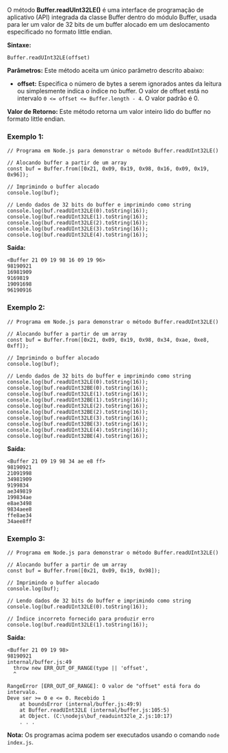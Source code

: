 O método **Buffer.readUInt32LE()** é uma interface de programação de aplicativo (API) integrada da classe Buffer dentro do módulo Buffer, usada para ler um valor de 32 bits de um buffer alocado em um deslocamento especificado no formato little endian.

**Sintaxe:**

```
Buffer.readUInt32LE(offset)
```

**Parâmetros:** Este método aceita um único parâmetro descrito abaixo:

- **offset:** Especifica o número de bytes a serem ignorados antes da leitura ou simplesmente indica o índice no buffer. O valor de offset está no intervalo `0 <= offset <= Buffer.length - 4`. O valor padrão é 0.

**Valor de Retorno:** Este método retorna um valor inteiro lido do buffer no formato little endian.

### Exemplo 1:

```
// Programa em Node.js para demonstrar o método Buffer.readUInt32LE()

// Alocando buffer a partir de um array
const buf = Buffer.from([0x21, 0x09, 0x19, 0x98, 0x16, 0x09, 0x19, 0x96]);

// Imprimindo o buffer alocado
console.log(buf);

// Lendo dados de 32 bits do buffer e imprimindo como string
console.log(buf.readUInt32LE(0).toString(16));
console.log(buf.readUInt32LE(1).toString(16));
console.log(buf.readUInt32LE(2).toString(16));
console.log(buf.readUInt32LE(3).toString(16));
console.log(buf.readUInt32LE(4).toString(16));
```

**Saída:**

```
<Buffer 21 09 19 98 16 09 19 96>
98190921
16981909
9169819
19091698
96190916
```

### Exemplo 2:

```
// Programa em Node.js para demonstrar o método Buffer.readUInt32LE()

// Alocando buffer a partir de um array
const buf = Buffer.from([0x21, 0x09, 0x19, 0x98, 0x34, 0xae, 0xe8, 0xff]);

// Imprimindo o buffer alocado
console.log(buf);

// Lendo dados de 32 bits do buffer e imprimindo como string
console.log(buf.readUInt32LE(0).toString(16));
console.log(buf.readUInt32BE(0).toString(16));
console.log(buf.readUInt32LE(1).toString(16));
console.log(buf.readUInt32BE(1).toString(16));
console.log(buf.readUInt32LE(2).toString(16));
console.log(buf.readUInt32BE(2).toString(16));
console.log(buf.readUInt32LE(3).toString(16));
console.log(buf.readUInt32BE(3).toString(16));
console.log(buf.readUInt32LE(4).toString(16));
console.log(buf.readUInt32BE(4).toString(16));
```

**Saída:**

```
<Buffer 21 09 19 98 34 ae e8 ff>
98190921
21091998
34981909
9199834
ae349819
199834ae
e8ae3498
9834aee8
ffe8ae34
34aee8ff
```

### Exemplo 3:

```
// Programa em Node.js para demonstrar o método Buffer.readUInt32LE()

// Alocando buffer a partir de um array
const buf = Buffer.from([0x21, 0x09, 0x19, 0x98]);

// Imprimindo o buffer alocado
console.log(buf);

// Lendo dados de 32 bits do buffer e imprimindo como string
console.log(buf.readUInt32LE(0).toString(16));

// Índice incorreto fornecido para produzir erro
console.log(buf.readUInt32LE(1).toString(16));
```

**Saída:**

```
<Buffer 21 09 19 98>
98190921
internal/buffer.js:49
  throw new ERR_OUT_OF_RANGE(type || 'offset',
  ^

RangeError [ERR_OUT_OF_RANGE]: O valor de "offset" está fora do intervalo.
Deve ser >= 0 e <= 0. Recebido 1
    at boundsError (internal/buffer.js:49:9)
    at Buffer.readUInt32LE (internal/buffer.js:105:5)
    at Object. (C:\nodejs\buf_readuint32le_2.js:10:17)
    . . .
```

**Nota:** Os programas acima podem ser executados usando o comando `node index.js`.

